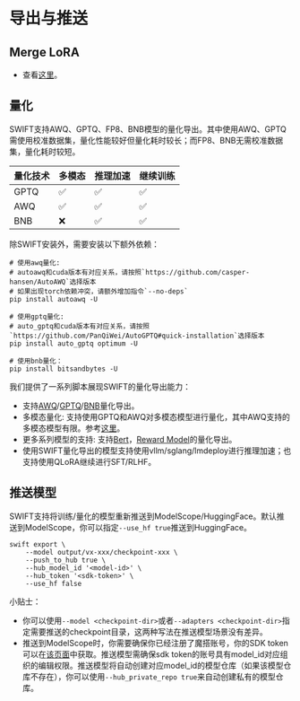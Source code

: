 # 导出与推送


## Merge LoRA

- 查看[这里](https://github.com/modelscope/ms-swift/blob/main/examples/export/merge_lora.sh)。

## 量化

SWIFT支持AWQ、GPTQ、FP8、BNB模型的量化导出。其中使用AWQ、GPTQ需使用校准数据集，量化性能较好但量化耗时较长；而FP8、BNB无需校准数据集，量化耗时较短。

| 量化技术 | 多模态 | 推理加速 | 继续训练 |
| -------- | ------ | -------- | -------- |
| GPTQ     | ✅      | ✅        | ✅        |
| AWQ      | ✅      | ✅        | ✅        |
| BNB      | ❌      | ✅        | ✅        |


除SWIFT安装外，需要安装以下额外依赖：
```shell
# 使用awq量化:
# autoawq和cuda版本有对应关系，请按照`https://github.com/casper-hansen/AutoAWQ`选择版本
# 如果出现torch依赖冲突，请额外增加指令`--no-deps`
pip install autoawq -U

# 使用gptq量化:
# auto_gptq和cuda版本有对应关系，请按照`https://github.com/PanQiWei/AutoGPTQ#quick-installation`选择版本
pip install auto_gptq optimum -U

# 使用bnb量化：
pip install bitsandbytes -U
```

我们提供了一系列脚本展现SWIFT的量化导出能力：
- 支持[AWQ](https://github.com/modelscope/ms-swift/blob/main/examples/export/quantize/awq.sh)/[GPTQ](https://github.com/modelscope/ms-swift/blob/main/examples/export/quantize/gptq.sh)/[BNB](https://github.com/modelscope/ms-swift/blob/main/examples/export/quantize/bnb.sh)量化导出。
- 多模态量化: 支持使用GPTQ和AWQ对多模态模型进行量化，其中AWQ支持的多模态模型有限。参考[这里](https://github.com/modelscope/ms-swift/tree/main/examples/export/quantize/mllm)。
- 更多系列模型的支持: 支持[Bert](https://github.com/modelscope/ms-swift/tree/main/examples/export/quantize/bert)，[Reward Model](https://github.com/modelscope/ms-swift/tree/main/examples/export/quantize/reward_model)的量化导出。
- 使用SWIFT量化导出的模型支持使用vllm/sglang/lmdeploy进行推理加速；也支持使用QLoRA继续进行SFT/RLHF。


## 推送模型

SWIFT支持将训练/量化的模型重新推送到ModelScope/HuggingFace。默认推送到ModelScope，你可以指定`--use_hf true`推送到HuggingFace。
```shell
swift export \
    --model output/vx-xxx/checkpoint-xxx \
    --push_to_hub true \
    --hub_model_id '<model-id>' \
    --hub_token '<sdk-token>' \
    --use_hf false
```

小贴士：
- 你可以使用`--model <checkpoint-dir>`或者`--adapters <checkpoint-dir>`指定需要推送的checkpoint目录，这两种写法在推送模型场景没有差异。
- 推送到ModelScope时，你需要确保你已经注册了魔搭账号，你的SDK token可以在[该页面](https://www.modelscope.cn/my/myaccesstoken)中获取。推送模型需确保sdk token的账号具有model_id对应组织的编辑权限。推送模型将自动创建对应model_id的模型仓库（如果该模型仓库不存在），你可以使用`--hub_private_repo true`来自动创建私有的模型仓库。

